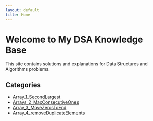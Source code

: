 ```yaml
---
layout: default
title: Home
---
```


# Welcome to My DSA Knowledge Base

This site contains solutions and explanations for Data Structures and Algorithms problems.

## Categories
- [Array_1_SecondLargest](docs/arrays/Array_1_SecondLargest.md)
- [Arrays_2_MaxConsecutiveOnes](docs/arrays/Array_2_MaxConsecutiveOnes.md)
- [Array_3_MoveZerosToEnd](docs/arrays/Array_3_MoveZerosToEnd.md)
- [Array_4_removeDuplicateElements](docs/arrays/Array_4_removeDuplicateElements.md)